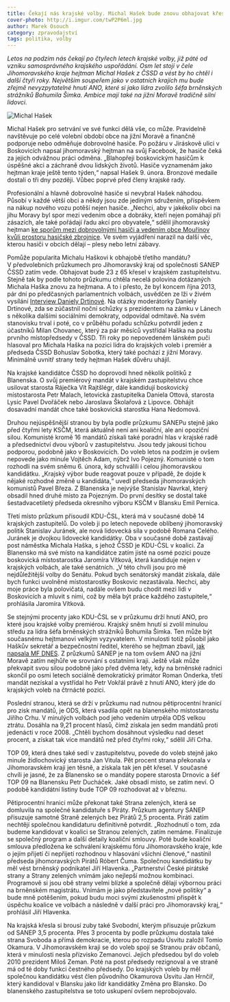 ```yaml
---
title: Čekají nás krajské volby. Michal Hašek bude znovu obhajovat křeslo hejtmana
cover-photo: http://i.imgur.com/twP2P6ml.jpg
author: Marek Osouch
category: zpravodajství
tags: politika, volby
---
```


*Letos na podzim nás čekají po čtyřech letech krajské volby, již páté od vzniku samosprávného krajského uspořádání. Osm let stojí v čele Jihomoravského kraje hejtman Michal Hašek z ČSSD a vést by ho chtěl i další čtyři roky. Největším soupeřem jako v ostatních krajích mu bude zřejmě nevyzpytatelné hnutí ANO, které si jako lídra zvolilo šéfa brněnských strážníků Bohumila Šimka. Ambice mají také na jižní Moravě tradičně silní lidovci.*

<img src="http://i.imgur.com/twP2P6m.jpg" alt="Michal Hašek" class="img-responsive img-popup" data-author="Martin Strachoň">

Michal Hašek pro setrvání ve své funkci dělá vše, co může. Pravidelně navštěvuje po celé volební období obce na jižní Moravě a finančně podporuje nebo odměňuje dobrovolné hasiče. Po požáru v Jiráskově ulici v Boskovicích napsal jihomoravský hejtman na svůj Facebook, že hasiče čeká za jejich odvážnou práci odměna. „Blahopřeji boskovickým hasičům k úspěšné akci a záchraně dvou lidských životů. Hasiče vyznamenám jako hejtman kraje ještě tento týden,“ napsal Hašek 9. února. Bronzové medaile dostali o tři dny později. Vůbec poprvé před členy krajské rady.

Profesionální a hlavně dobrovolné hasiče si nevybral Hašek náhodou. Působí v každé větší obci a někdy jsou zde jediným sdružením, příspěvkem na nákup nového vozu potěší nejen hasiče. „Nechci, aby v jakékoliv obci na jihu Moravy byl spor mezi vedením obce a dobráky, kteří nejen pomáhají při zásazích, ale také pořádají řadu akcí pro obyvatele,“ sdělil jihomoravský hejtman [ke sporům mezi dobrovolnými hasiči a vedením obce Mouřínov kvůli prostoru hasičské zbrojnice](http://brno.idnes.cz/starosta-mourinova-chce-vystehovat-hasice-f27-/brno-zpravy.aspx?c=A160205_2223610_brno-zpravy_zde). Ve svém vyjádření narazil na další věc, kterou hasiči v obcích dělají – plesy nebo letní zábavy. 

Pomůže popularita Michalu Haškovi k obhajobě třetího mandátu? V předvolebních průzkumech pro Jihomoravský kraj od společnosti SANEP ČSSD zatím vede. Obhajovat bude 23 z 65 křesel v krajském zastupitelstvu. Stejně tak by podle tohoto průzkumu chtěla necelá polovina dotázaných Michala Haška znovu za hejtmana. A to i přesto, že byl koncem října 2013, pár dní po předčasných parlamentních volbách, usvědčen ze lži v živém vysílání [Interview Daniely Drtinové](http://www.ceskatelevize.cz/porady/10095426857-interview-ct24/213411058041029). Na otázky moderátorky Daniely Drtinové, zda se zúčastnil noční schůzky s prezidentem na zámku v Lánech s několika dalšími sociálními demokraty, odpovídal odmítavě. Na svém stanovisku trval i poté, co v průběhu pořadu schůzku potvrdil jeden z účastníků Milan Chovanec, který za pár měsíců vystřídal Haška na postu prvního místopředsedy v ČSSD. Tři roky po  nepovedeném lánském puči hlasoval pro Michala Haška na pozici lídra do krajských voleb i  premiér a předseda ČSSD Bohuslav Sobotka, který také pochází z jižní Moravy. Minimálně uvnitř strany tedy hejtman Hašek důvěru uhájil.

Na krajské kandidátce ČSSD ho doprovodí hned několik politiků z Blanenska. O svůj premiérový mandát v krajském zastupitelstvu chce usilovat starosta Ráječka Vít Rajtšlégr, dále kandidují boskovický místostarosta Petr Malach, letovická zastupitelka Daniela Ottová, starosta Lysic Pavel Dvořáček nebo Jaroslava Školařová z Lipovce. Obhájit dosavadní mandát chce také boskovická starostka Hana Nedomová.

Druhou nejúspěšnější stranou by byla podle průzkumu SANEPu stejně jako před čtyřmi lety KSČM, která aktuálně není ani koaliční, ale ani opoziční silou. Komunisté kromě 16 mandátů získali také poradní hlas v krajské radě a předsednictví dvou výborů v zastupitelstvu. Jsou tedy jakousi tichou podporou, podobně jako v Boskovicích. Do voleb letos na podzim je ovšem nepovede jako minule Vojtěch Adam, nýbrž Ivo Pojezný. Komunisté o tom rozhodli na svém sněmu 6. února, kdy schválili i celou jihomoravskou kandidátku. „Krajský výbor bude reagovat pouze v případě, že dojde k nějaké rozhodné změně u kandidáta,“ uvedl předseda jihomoravských komunistů Pavel Březa. Z Blanenska je nejvýše Stanislav Navrkal, který obsadil hned druhé místo za Pojezným. Do první desítky se dostal také šestadvacetiletý předseda okresního výboru KSČM v Blansku Emil Pernica.

Třetí místo průzkum přisoudil KDU-ČSL, která má v současné době 14 krajských zastupitelů. Do voleb ji po letech nepovede oblíbený jihomoravský politik Stanislav Juránek, ale nová lidovecká síla v podobě Romana Celého. Juránek je dvojkou lidovecké kandidátky. Oba v současné době zastávají post náměstka Michala Haška, s jehož ČSSD je KDU-ČSL v koalici. Za Blanensko má své místo na kandidátce zatím jisté na osmé pozici pouze boskovická místostarostka Jaromíra Vítková, která kandiduje nejen v krajských volbách, ale také senátních. „V této chvíli jsou pro mě nejdůležitější volby do Senátu. Pokud bych senátorský mandát získala, dále bych funkci uvolněné místostarostky Boskovic nezastávala. Nechci, aby moje práce byla polovičatá, nadále ovšem budu chodit mezi lidi v Boskovicích a mluvit s nimi, což by měla být práce každého zastupitele,“ prohlásila Jaromíra Vítková.

Se stejnými procenty jako KDU-ČSL se v průzkumu drží hnutí ANO, pro které jsou krajské volby premiérou. Krajský sněm hnutí si zvolil minulou středu za lídra šéfa brněnských strážníků Bohumila Šimka. Ten může být současnému hejtmanovi velkým vyzyvatelem. V minulosti totiž působil jako Haškův sekretář a bezpečnostní ředitel, kterého se hejtman zbavil, [jak napsala MF DNES](http://brno.idnes.cz/bohumil-spacek-kandidat-ano-do-voleb-db5-/brno-zpravy.aspx?c=A160130_2222265_brno-zpravy_tr). Z průzkumů SANEP je na tom ovšem ANO na jižní Moravě zatím nejhůře ve srovnání s ostatními kraji. Ještě však může překvapit svou silou podobně jako před dvěma lety, kdy na brněnské radnici skončil po osmi letech sociálně demokratický primátor Roman Onderka, třetí mandát nezískal a vystřídal ho Petr Vokřál právě z hnutí ANO, který jde do krajských voleb na čtrnácté pozici.

Poslední stranou, která se drží v průzkumu nad nutnou pětiprocentní hranicí pro zisk mandátů, je ODS, která vsadila opět na blanenského místostarostu Jiřího Crhu. V minulých volbách pod jeho vedením utrpěla ODS velkou ztrátu. Dosáhla na 9,21 procent hlasů, čímž získala jen sedm mandátů proti jedenácti v roce 2008. „Chtěli bychom dosáhnout výsledku nad deset procent, a získat tak více mandátů než před čtyřmi roky,“ sdělil Jiří Crha. 

TOP 09, která dnes také sedí v zastupitelstvu, povede do voleb stejně jako minule židlochovický starosta Jan Vitula. Pět procent strana překonala v Jihomoravském kraji jen těsně, a získala tak jen pět křesel. V současné chvíli je jasné, že za Blanensko se o mandáty popere starosta Drnovic a šéf TOP 09 na Blanensku Petr Ducháček. Jaké obsadí místo, se zatím neví. O podobě kandidátní listiny bude TOP 09 rozhodovat až v březnu.

Pětiprocentní hranici může překonat také Strana zelených, která se domluvila na společné kandidatuře s Piráty. Průzkum agentury SANEP přisuzuje samotné Straně zelených bez Pirátů 2,5 procenta. Piráti zatím nechtějí společnou kandidaturu definitivně potvrdit. „Rozhodnutí o tom, zda budeme kandidovat v koalici se Stranou zelených, zatím nemáme. Finalizuje se společný program a další detaily koaliční smlouvy. Poté bude koaliční smlouva předložena ke schválení krajskému fóru Jihomoravského kraje, kde o jejím přijetí či nepřijetí rozhodnou v hlasování všichni členové,“ nastínil předseda jihomoravských Pirátů Róbert Čuma. Společnou kandidátku by měl vést brněnský podnikatel Jiří Hlavenka. „Partnerství České pirátské strany a Strany zelených vnímám jako nejlepší možnou kombinaci. Programově si jsou obě strany velmi blízké a společně dělají výbornou práci na brněnském magistrátu. Vnímám je jako představitele „nové politiky“ a bude mně potěšením, pokud budu moci svými zkušenostmi přispět k úspěchu koalice ve volbách a následně v další práci pro Jihomoravský kraj,“ prohlásil Jiří Hlavenka.

Na krajská křesla si brousí zuby také Svobodní, kterým přisuzuje průzkum od SANEP 3,5 procenta. Přes 3 procenta by podle průzkumu dostala také strana Svoboda a přímá demokracie, kterou po rozpadu Úsvitu založil Tomio Okamura. V Jihomoravském kraji se do voleb spojí se Stranou práv občanů, která v minulosti nesla přízvisko Zemanovci. Jejich předsedou byl do voleb 2010 prezident Miloš Zeman. Poté na post předsedy rezignoval a ve straně má od té doby funkci čestného předsedy. Do krajských voleb by měl společnou kandidátku vést člen původního Okamurova Úsvitu Jan Hrnčíř, který kandidoval v Blansku jako lídr kandidátky Změna pro Blansko. Do blanenského zastupitelstva se toto uskupení ovšem neprobojovalo.
